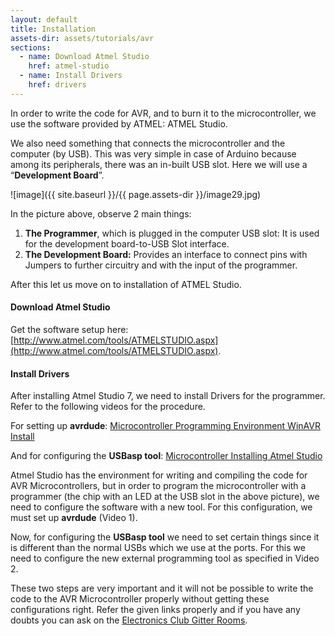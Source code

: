 ```yaml
---
layout: default
title: Installation
assets-dir: assets/tutorials/avr
sections:
  - name: Download Atmel Studio
    href: atmel-studio
  - name: Install Drivers
    href: drivers
---
```


In order to write the code for AVR, and to burn it to the
microcontroller, we use the software provided by ATMEL: ATMEL Studio.

We also need something that connects the microcontroller and the
computer (by USB). This was very simple in case of Arduino because among
its peripherals, there was an in-built USB slot. Here we will use a
“**Development Board**”.

![image]({{ site.baseurl }}/{{ page.assets-dir }}/image29.jpg)

In the picture above, observe 2 main things:

 1. **The Programmer**, which is plugged in the computer USB slot: It is
used for the development board-to-USB Slot interface.
 2. **The Development Board:** Provides an interface to connect pins with
Jumpers to further circuitry and with the input of the programmer.

After this let us move on to installation of ATMEL Studio.

#### <a name="atmel-studio"></a>Download Atmel Studio

Get the software setup here:
[http://www.atmel.com/tools/ATMELSTUDIO.aspx](http://www.atmel.com/tools/ATMELSTUDIO.aspx).

#### <a name="drivers"></a>Install Drivers

After installing Atmel Studio 7, we need to install Drivers for the
programmer. Refer to the following videos for the procedure.

For setting up **avrdude**: [Microcontroller Programming Environment WinAVR Install](https://newbiehack.com/MicrocontrollerProgrammingEnvironmentWinAVRInstall.aspx)

And for configuring the **USBasp tool**: [Microcontroller Installing Atmel Studio](https://newbiehack.com/MicrocontrollersInstallingAtmelStudio6.aspx)

Atmel Studio has the environment for writing and compiling the code for AVR Microcontrollers, but in order to program the microcontroller with a programmer (the chip with an LED at the USB slot in the above picture), we  need to configure the software with a new tool. For this configuration, we must set up **avrdude** (Video 1).

Now, for configuring the **USBasp tool** we need to set certain things since it is different than the normal USBs which we use at the ports. For this we need to configure the new external programming tool as specified in Video 2.

These two steps are very important and it will not be possible to write the code to the AVR Microcontroller properly without getting these configurations right. Refer the given links properly and if you have any doubts you can ask on the [Electronics Club Gitter Rooms](https://gitter.im/elec-club-iitb/avr-arduino).
